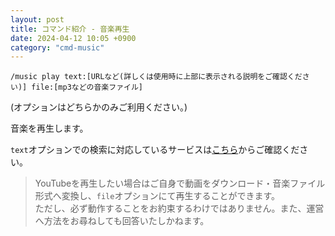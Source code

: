 ```yaml
---
layout: post
title: コマンド紹介 - 音楽再生
date: 2024-04-12 10:05 +0900
category: "cmd-music"
---
```


`/music play text:[URLなど(詳しくは使用時に上部に表示される説明をご確認ください)] file:[mp3などの音楽ファイル]`

(オプションはどちらかのみご利用ください。)

音楽を再生します。

`text`オプションでの検索に対応しているサービスは<a href="https://home.sina-chan.com/supportedsites" class="a-orange">こちら</a>からご確認ください。

> YouTubeを再生したい場合はご自身で動画をダウンロード・音楽ファイル形式へ変換し、`file`オプションにて再生することができます。<br>ただし、必ず動作することをお約束するわけではありません。また、運営へ方法をお尋ねしても回答いたしかねます。
